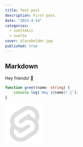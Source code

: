 ```yaml
---
title: Test post
description: First post.
date: "2023-4-14"
categories:
  - sveltekit
  - svelte
cover: placeholder.jpg
published: true
---
```


## Markdown

Hey friends! 👋

```ts
function greet(name: string) {
	console.log(`Hey ${name}! 👋`);
}
```

![my image](../../assets/favicon.png)
